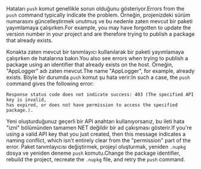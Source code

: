 <span data-ttu-id="ffce3-101">Hataları `push` komut genellikle sorun olduğunu gösteriyor.</span><span class="sxs-lookup"><span data-stu-id="ffce3-101">Errors from the `push` command typically indicate the problem.</span></span> <span data-ttu-id="ffce3-102">Örneğin, projenizdeki sürüm numarasını güncelleştirmek unutmuş ve bu nedenle zaten mevcut bir paketi yayımlamaya çalışırken.</span><span class="sxs-lookup"><span data-stu-id="ffce3-102">For example, you may have forgotten to update the version number in your project and are therefore trying to publish a package that already exists.</span></span>

<span data-ttu-id="ffce3-103">Konakta zaten mevcut bir tanımlayıcı kullanılarak bir paketi yayımlamaya çalışırken de hatalarına bakın.</span><span class="sxs-lookup"><span data-stu-id="ffce3-103">You also see errors when trying to publish a package using an identifier that already exists on the host.</span></span> <span data-ttu-id="ffce3-104">Örneğin, "AppLogger" adı zaten mevcut.</span><span class="sxs-lookup"><span data-stu-id="ffce3-104">The name "AppLogger", for example, already exists.</span></span> <span data-ttu-id="ffce3-105">Böyle bir durumda `push` komut şu hata verir:</span><span class="sxs-lookup"><span data-stu-id="ffce3-105">In such a case, the `push` command gives the following error:</span></span>

```output
Response status code does not indicate success: 403 (The specified API key is invalid,
has expired, or does not have permission to access the specified package.).
```

<span data-ttu-id="ffce3-106">Yeni oluşturduğunuz geçerli bir API anahtarı kullanıyorsanız, bu ileti hata "izni" bölümünden tamamen NET değildir bir ad çakışması gösterir.</span><span class="sxs-lookup"><span data-stu-id="ffce3-106">If you're using a valid API key that you just created, then this message indicates a naming conflict, which isn't entirely clear from the "permission" part of the error.</span></span> <span data-ttu-id="ffce3-107">Paket tanımlayıcısı değiştirmek, projeyi oluşturmak, yeniden `.nupkg` dosya ve yeniden deneme `push` komutu.</span><span class="sxs-lookup"><span data-stu-id="ffce3-107">Change the package identifier, rebuild the project, recreate the `.nupkg` file, and retry the `push` command.</span></span>